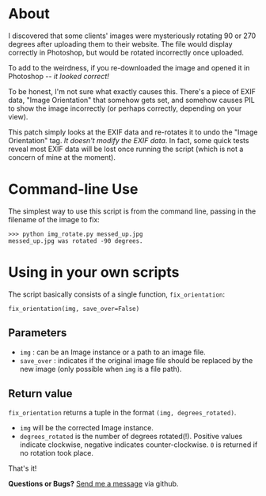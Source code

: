 About
=====
I discovered that some clients' images were mysteriously rotating 90 or 270 degrees after uploading them to their website.  The file would display correctly in Photoshop, but would be rotated incorrectly once uploaded.

To add to the weirdness, if you re-downloaded the image and opened it in Photoshop -- _it looked correct!_

To be honest, I'm not sure what exactly causes this.  There's a piece of EXIF data, "Image Orientation" that somehow gets set, and somehow causes PIL to show the image incorrectly (or perhaps correctly, depending on your view).

This patch simply looks at the EXIF data and re-rotates it to undo the "Image Orientation" tag.  *It doesn't modify the EXIF data*.  In fact, some quick tests reveal most EXIF data will be lost once running the script (which is not a concern of mine at the moment).

Command-line Use
================
The simplest way to use this script is from the command line, passing in the filename of the image to fix:

    >>> python img_rotate.py messed_up.jpg
    messed_up.jpg was rotated -90 degrees.
    
Using in your own scripts
=========================
The script basically consists of a single function, `fix_orientation`:

    fix_orientation(img, save_over=False)
    
Parameters
----------
* `img` : can be an Image instance or a path to an image file.
* `save_over` : indicates if the original image file should be replaced by the new image (only possible when `img` is a file path).

Return value
------------
`fix_orientation` returns a tuple in the format `(img, degrees_rotated)`.

* `img` will be the corrected Image instance.
* `degrees_rotated` is the number of degrees rotated(!).  Positive values indicate clockwise, negative indicates counter-clockwise.  `0` is returned if no rotation took place.

That's it!

**Questions or Bugs?** [Send me a message](http://github.com/inbox/new/kylefox) via github.